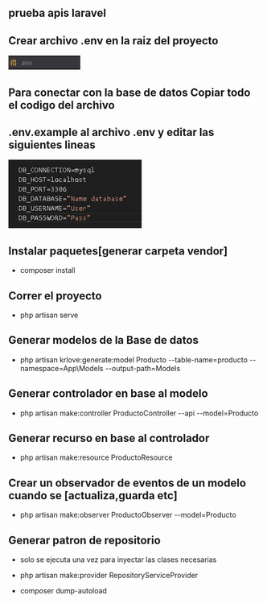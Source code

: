 ## prueba apis laravel

## Crear archivo .env en la raiz del proyecto
<img src="public/imgreadme/env.png">

## Para conectar con la base de datos Copiar todo el codigo del archivo 
## .env.example al archivo .env y editar las siguientes lineas
<img src="public/imgreadme/conection.png">

## Instalar paquetes[generar carpeta vendor]
- composer install

## Correr el proyecto
- php artisan serve

## Generar modelos de la Base de datos
- php artisan krlove:generate:model  Producto --table-name=producto --namespace=App\Models --output-path=Models

## Generar controlador en base al modelo
- php artisan make:controller ProductoController --api --model=Producto

## Generar recurso en base al controlador
- php artisan make:resource ProductoResource
  
## Crear un observador de eventos de un modelo cuando se [actualiza,guarda etc]
- php artisan make:observer ProductoObserver --model=Producto

## Generar patron de repositorio
- solo se ejecuta una vez para inyectar las clases necesarias

- php artisan make:provider RepositoryServiceProvider

- composer dump-autoload
